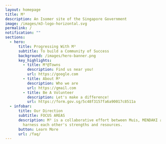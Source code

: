 ```yaml
---
layout: homepage
title: M³
description: An Isomer site of the Singapore Government
image: /images/m3-logo-horizontal.svg
permalink: /
notification: ""
sections:
  - hero:
      title: Progressing With M³
      subtitle: To build a Community of Success
      background: /images/hero-banner.png
      key_highlights:
        - title: M³@Towns
          description: Find us near you!
          url: https://google.com
        - title: About M³
          description: Who we are
          url: https://gmail.com
        - title: Be A Volunteer
          description: Let's make a difference!
          url: https://form.gov.sg/5c48f3157fa6a90017c8511a
  - infobar:
      title: Our Direction
      subtitle: FOCUS AREAS
      description: M³ is a collaborative effort between Muis, MENDAKI and MESRA to
        harness each other's strengths and resources.
      button: Learn More
      url: /faq/
---
```

